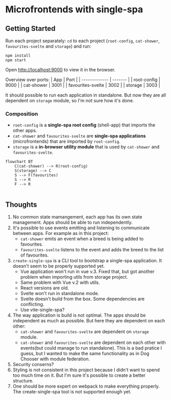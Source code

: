 # Microfrontends with single-spa

## Getting Started
Run each project separately: 
`cd` to each project (`root-config`, `cat-shower`, `favourites-svelte` and `storage`) 
and run: 
```
npm install
npm start
```

Open [http://localhost:9000](http://localhost:9000) to view it in the browser.

Overview over ports:
| App                | Port    |
| -------------      | ------- |
| root-config        | 9000    |
| cat-shower         | 3001    |
| favourites-svelte  | 3002    |
| storage            | 3003    |

It should possible to run each application in standalone. But now they are all dependent on `storage` module, so I'm not sure how it's done.

### Composition

* `root-config` is a __single-spa root config__ (shell-app) that imports the other apps.
* `cat-shower` and `favourites-svelte` are __single-spa applications__ (microfrontends) that are imported by `root-config`.
* `storage` is a __in-browser utility module__ that is used by `cat-shower` and `favourites-svelte`.

```mermaid
flowchart BT
    C(cat-shower) --> R(root-config)
    S(storage) --> C
    S --> F(favourites)
    S --> R
    F --> R
    
```


## Thoughts

1. No common state mamangement, each app has its own state management. Apps should be able to run independently.
2. It's possible to use events emitting and listening to communicate between apps. For example as in this project: 
   * `cat-shower` emits an event when a breed is being added to favourites.
   * `favourites-svelte` listens to the event and adds the breed to the list of favourites.
3. `create-single-spa` is a CLI tool to bootstrap a single-spa application. It doesn't seem to be properly supported yet.
   * Vue application won't run in vue v.3. Fixed that, but got another problem when importing utils from storage project.
   * Same problem with Vue v.2 with utils. 
   * React versions are old.
   * Svelte won't run in standalone mode.
   * Svelte doesn't build from the box. Some dependencies are conflicting.
   * Use vite-single-spa?
4. The way application is build is not optimal. The apps should be independent as much as possible. But here they are dependent on each other:
   * `cat-shower` and `favourites-svelte` are dependent on `storage` module.
   * `cat-shower` and `favourites-svelte` are dependent on each other with events(but could manage to run standalone). 
This is a bad pratice I guess, but I wanted to make the same functionality as in Dog Chooser with module federation.
5. Security conserns?
6. Styling is not consistent in this project because I didn't want to spend too much time on it. But I'm sure it's possible to create a better structure.
7. One should be more expert on webpack to make everything properly. The create-single-spa tool is not supported enough yet.



